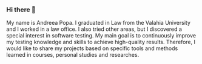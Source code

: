 ### Hi there 👋

My name is Andreea Popa. I graduated in Law from the Valahia University and I worked in a law office. I also tried other areas, but I discovered a special interest in software testing. My main goal is to continuously improve my testing knowledge and skills to achieve high-quality results. Therefore, I would like to share my projects based on specific tools and methods learned in courses, personal studies and researches.


